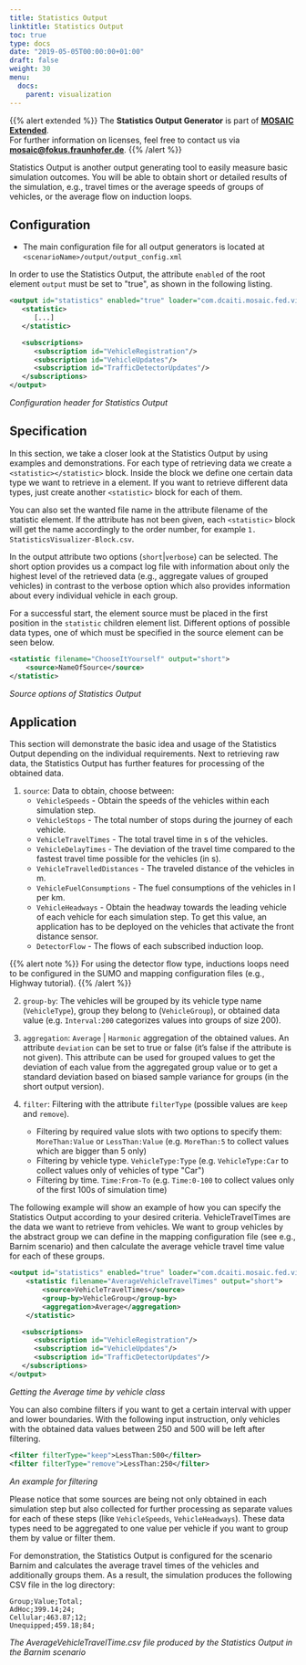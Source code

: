 ```yaml
---
title: Statistics Output
linktitle: Statistics Output
toc: true
type: docs
date: "2019-05-05T00:00:00+01:00"
draft: false
weight: 30
menu:
  docs:
    parent: visualization
---
```


{{% alert extended %}}
The **Statistics Output Generator** is part of **[MOSAIC Extended](/download#overview)**.  
For further information on licenses, feel free to contact us via **[mosaic@fokus.fraunhofer.de](mailto:mosaic@fokus.fraunhofer.de)**.
{{% /alert %}}

Statistics Output is another output generating tool to easily measure basic simulation outcomes.
You will be able to obtain short or detailed results of the simulation, e.g., travel times or the average speeds
 of groups of vehicles, or the average flow on induction loops.

## Configuration

* The main configuration file for all output generators is located at `<scenarioName>/output/output_config.xml`

In order to use the Statistics Output, the attribute `enabled` of the root element `output` must be
set to "true", as shown in the following listing.

```xml
<output id="statistics" enabled="true" loader="com.dcaiti.mosaic.fed.visualizer.StatisticsVisualizerLoader">
   <statistic>
      [...]
   </statistic>

   <subscriptions>
      <subscription id="VehicleRegistration"/>
      <subscription id="VehicleUpdates"/>
      <subscription id="TrafficDetectorUpdates"/>
   </subscriptions>
</output>
```
_Configuration header for Statistics Output_

## Specification

In this section, we take a closer look at the Statistics Output by using examples and demonstrations. For
each type of retrieving data we create a `<statistic></statistic>` block. Inside the block we define
one certain data type we want to retrieve in a <source> element. If you want to retrieve different data
types, just create another `<statistic>` block for each of them.

You can also set the wanted file name in the attribute filename of the statistic element. If the
attribute has not been given, each `<statistic>` block will get the name accordingly to the order number,
for example `1. StatisticsVisualizer-Block.csv`.

In the output attribute two options (`short`|`verbose`) can be selected. The short option provides us
a compact log file with information about only the highest level of the retrieved data (e.g., aggregate
values of grouped vehicles) in contrast to the verbose option which also provides information about every
individual vehicle in each group.

For a successful start, the element source must be placed in the first position in the `statistic` children
element list. Different options of possible data types, one of which must be specified in the source
element can be seen below.

```xml
<statistic filename="ChooseItYourself" output="short">
	<source>NameOfSource</source>
</statistic>
```
_Source options of Statistics Output_

## Application

This section will demonstrate the basic idea and usage of the Statistics Output depending on the
individual requirements. Next to retrieving raw data, the Statistics Output has further features for
processing of the obtained data.

1. `source`: Data to obtain, choose between:
    * `VehicleSpeeds` - Obtain the speeds of the vehicles within each simulation step.
    * `VehicleStops` - The total number of stops during the journey of each vehicle.
    * `VehicleTravelTimes` - The total travel time in s of the vehicles.
    * `VehicleDelayTimes` - The deviation of the travel time compared to the fastest travel time possible for the vehicles (in s).
    * `VehicleTravelledDistances` - The traveled distance of the vehicles in m.
    * `VehicleFuelConsumptions` - The fuel consumptions of the vehicles in l per km.
    * `VehicleHeadways` - Obtain the headway towards the leading vehicle of each vehicle for each simulation step. To get this value, an application has to be deployed on the vehicles that activate the front distance sensor.
    * `DetectorFlow` - The flows of each subscribed induction loop.
    
{{% alert note %}}
For using the detector flow type, inductions loops need to be configured in the SUMO and mapping configuration files (e.g., Highway tutorial).
{{% /alert %}}

2. `group-by`: The vehicles will be grouped by its vehicle type name (`VehicleType`), group they belong
to (`VehicleGroup`), or obtained data value (e.g. `Interval:200` categorizes values into groups of
size 200).

3. `aggregation`: `Average` | `Harmonic` aggregation of the obtained values. An attribute `deviation`
can be set to true or false (it’s false if the attribute is not given). This attribute can be used for
grouped values to get the deviation of each value from the aggregated group value or to get a
standard deviation based on biased sample variance for groups (in the short output version).

4. `filter`: Filtering with the attribute `filterType` (possible values are `keep` and `remove`).

    * Filtering by required value slots with two options to specify them: `MoreThan:Value` or `LessThan:Value` (e.g. `MoreThan:5` to collect values which are bigger than 5 only)
    * Filtering by vehicle type. `VehicleType:Type` (e.g. `VehicleType:Car` to collect values only of vehicles of type "Car")
    * Filtering by time. `Time:From-To` (e.g. `Time:0-100` to collect values only of the first 100s of simulation time)

The following example will show an example of how you can specify the Statistics Output according to
your desired criteria. 
VehicleTravelTimes are the data we want to retrieve from vehicles.
We want to group vehicles by the abstract group we can define in the mapping configuration file (see e.g., Barnim
scenario) and then calculate the average vehicle travel time value for each of these groups.

```xml
<output id="statistics" enabled="true" loader="com.dcaiti.mosaic.fed.visualizer.StatisticsVisualizerLoader">
	<statistic filename="AverageVehicleTravelTimes" output="short">
		<source>VehicleTravelTimes</source>
		<group-by>VehicleGroup</group-by>
		<aggregation>Average</aggregation>
	</statistic>

   <subscriptions>
      <subscription id="VehicleRegistration"/>
      <subscription id="VehicleUpdates"/>
      <subscription id="TrafficDetectorUpdates"/>
   </subscriptions>
</output>
```
_Getting the Average time by vehicle class_

You can also combine filters if you want to get a certain interval with upper and lower boundaries. With
the following input instruction, only vehicles with the obtained data values between 250 and 500 will be
left after filtering.

```xml
<filter filterType="keep">LessThan:500</filter>
<filter filterType="remove">LessThan:250</filter>
```
_An example for filtering_

Please notice that some sources are being not only obtained in each simulation step but also collected for
further processing as separate values for each of these steps (like `VehicleSpeeds`, `VehicleHeadways`).
These data types need to be aggregated to one value per vehicle if you want to group them by value or
filter them.

For demonstration, the Statistics Output is configured for the scenario Barnim and calculates the
average travel times of the vehicles and additionally groups them. As a result, the simulation produces
the following CSV file in the log directory:

```csv
Group;Value;Total;
AdHoc;399.14;24;
Cellular;463.87;12;
Unequipped;459.18;84;
```
_The AverageVehicleTravelTime.csv file produced by the Statistics Output in the Barnim scenario_

